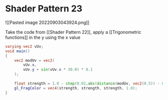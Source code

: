 # Shader Pattern 23
![[Pasted image 20220903043924.png]]


Take the code from [[Shader Pattern 22]], apply a [[Trigonometric functions]] in the y using the x value
```glsl
varying vec2 vUv;
void main()
{
    vec2 modUv = vec2(
        vUv.x,
        vUv.y + sin(vUv.x * 30.0) * 0.1
    );
  
    float strength = 1.0 - step(0.01,abs(distance(modUv, vec2(0.5)) - 0.25));
    gl_FragColor = vec4(strength, strength, strength, 1.0);
}
```

